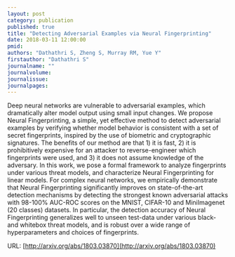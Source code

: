 ```yaml
---
layout: post
category: publication
published: true
title: "Detecting Adversarial Examples via Neural Fingerprinting"
date: 2018-03-11 12:00:00
pmid: 
authors: "Dathathri S, Zheng S, Murray RM, Yue Y"
firstauthor: "Dathathri S"
journalname: ""
journalvolume: 
journalissue: 
journalpages: 
---
```


Deep neural networks are vulnerable to adversarial examples, which dramatically alter model output using small input changes. We propose Neural Fingerprinting, a simple, yet effective method to detect adversarial examples by verifying whether model behavior is consistent with a set of secret fingerprints, inspired by the use of biometric and cryptographic signatures. The benefits of our method are that 1) it is fast, 2) it is prohibitively expensive for an attacker to reverse-engineer which fingerprints were used, and 3) it does not assume knowledge of the adversary. In this work, we pose a formal framework to analyze fingerprints under various threat models, and characterize Neural Fingerprinting for linear models. For complex neural networks, we empirically demonstrate that Neural Fingerprinting significantly improves on state-of-the-art detection mechanisms by detecting the strongest known adversarial attacks with 98-100% AUC-ROC scores on the MNIST, CIFAR-10 and MiniImagenet (20 classes) datasets. In particular, the detection accuracy of Neural Fingerprinting generalizes well to unseen test-data under various black- and whitebox threat models, and is robust over a wide range of hyperparameters and choices of fingerprints.

URL: [http://arxiv.org/abs/1803.03870](http://arxiv.org/abs/1803.03870)
